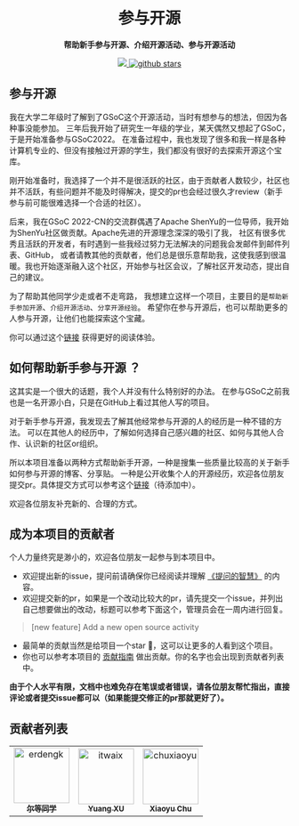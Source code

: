 
<h1 align="center" >
    参与开源
</h1>
<p align="center">
  <strong>帮助新手参与开源、介绍开源活动、参与开源活动</strong>
</p>


<p align="center">
    <a target="_blank" href="">
        <img src="https://img.shields.io/badge/License-Apache%202.0-blue.svg?label=license" />
    </a>
   <a target="_blank" href=''>
        <img src="https://img.shields.io/github/stars/erdengk/gsoc-analyse.svg" alt="github stars"/>
   </a>
</p>

## 参与开源

我在大学二年级时了解到了GSoC这个开源活动，当时有想参与的想法，但因为各种事没能参加。
三年后我开始了研究生一年级的学业，某天偶然又想起了GSoC，于是开始准备参与GSoC2022。
在准备过程中，我也发现了很多和我一样是各种计算机专业的、但没有接触过开源的学生，我们都没有很好的去探索开源这个宝库。

刚开始准备时，我选择了一个并不是很活跃的社区，由于贡献者人数较少，社区也并不活跃，有些问题并不能及时得解决，提交的pr也会经过很久才review（新手参与前可能很难选择一个合适的社区）。

后来，我在GSoC 2022-CN的交流群偶遇了Apache ShenYu的一位导师，我开始为ShenYu社区做贡献。Apache先进的开源理念深深的吸引了我，
社区有很多优秀且活跃的开发者，有时遇到一些我经过努力无法解决的问题我会发邮件到邮件列表、GitHub，
或者请教其他的贡献者，他们总是很乐意帮助我，这使我感到很温暖。我也开始逐渐融入这个社区，开始参与社区会议，了解社区开发动态，提出自己的建议。

为了帮助其他同学少走或者不走弯路， 我想建立这样一个项目，主要目的是`帮助新手参加开源`、`介绍开源活动`、`分享开源经验`。
希望你在参与开源后，也可以帮助更多的人参与开源，让他们也能探索这个宝藏。

你可以通过这个[链接](https://erdengk.github.io/gsoc-analyse/) 获得更好的阅读体验。

## 如何帮助新手参与开源 ？

这其实是一个很大的话题，我个人并没有什么特别好的办法。
在参与GSoC之前我也是一名开源小白，只是在GitHub上看过其他人写的项目。

对于新手参与开源，我发现去了解其他经常参与开源的人的经历是一种不错的方法。
可以在其他人的经历中，了解如何选择自己感兴趣的社区、如何与其他人合作、认识新的社区or组织。

所以本项目准备以两种方式帮助新手开源，一种是搜集一些质量比较高的关于新手如何参与开源的博客、分享贴。
一种是公开收集个人的开源经历，欢迎各位朋友提交pr。具体提交方式可以参考这个[链接]()（待添加中）。

欢迎各位朋友补充新的、合理的方式。

## 成为本项目的贡献者

个人力量终究是渺小的，欢迎各位朋友一起参与到本项目中。

- 欢迎提出新的issue，提问前请确保你已经阅读并理解 [《提问的智慧》](https://github.com/ryanhanwu/How-To-Ask-Questions-The-Smart-Way/blob/main/README-zh_CN.md) 的内容。
- 欢迎提交新的pr，如果是一个改动比较大的pr，请先提交一个issue，并列出自己想要做出的改动，标题可以参考下面这个，管理员会在一周内进行回复。

> [new feature] Add a new open source activity

- 最简单的贡献当然是给项目一个star 🌟，这可以让更多的人看到这个项目。
- 你也可以参考本项目的 [贡献指南](https://github.com/erdengk/gsoc-analyse/blob/master/docs/contribution/Contribution%20Guidelines.md) 做出贡献。你的名字也会出现到贡献者列表中。

**由于个人水平有限，文档中也难免存在笔误或者错误，请各位朋友帮忙指出，直接评论或者提交issue都可以（如果能提交修正的pr那就更好了）。**

## 贡献者列表

<!-- readme: collaborators,contributors -start -->
<table>
<tr>
    <td align="center">
        <a href="https://github.com/erdengk">
            <img src="https://avatars.githubusercontent.com/u/37730787?v=4" width="100;" alt="erdengk"/>
            <br />
            <sub><b>尔等同学</b></sub>
        </a>
    </td>
    <td align="center">
        <a href="https://github.com/itwaix">
            <img src="https://avatars.githubusercontent.com/u/44227947?v=4" width="100;" alt="itwaix"/>
            <br />
            <sub><b>Yuang XU</b></sub>
        </a>
    </td>
    <td align="center">
        <a href="https://github.com/chuxiaoyu">
            <img src="https://avatars.githubusercontent.com/u/17902586?v=4" width="100;" alt="chuxiaoyu"/>
            <br />
            <sub><b>Xiaoyu Chu</b></sub>
        </a>
    </td></tr>
</table>
<!-- readme: collaborators,contributors -end -->